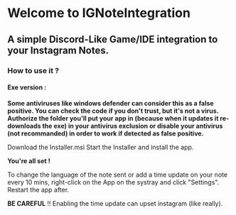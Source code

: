 # Welcome to IGNoteIntegration
## A simple Discord-Like Game/IDE integration to your Instagram Notes.

### How to use it ?
#### Exe version :

**Some antiviruses like windows defender can consider this as a false positive. You can check the code if you don't 
trust, but it's not a virus. Authorize the folder you'll put your app in (because when it updates it re-downloads the exe) in 
your antivirus exclusion or disable your antivirus (not recommanded) in order to work if detected as false positive.**  
  
Download the Installer.msi
Start the Installer and install the app.
  
**You're all set !**  
  
To change the language of the note sent or add a time update on your note every 10 mins, right-click on the App on the systray and click "Settings". Restart the app after.  
  
**BE CAREFUL** !! Enabling the time update can upset instagram (like really).
